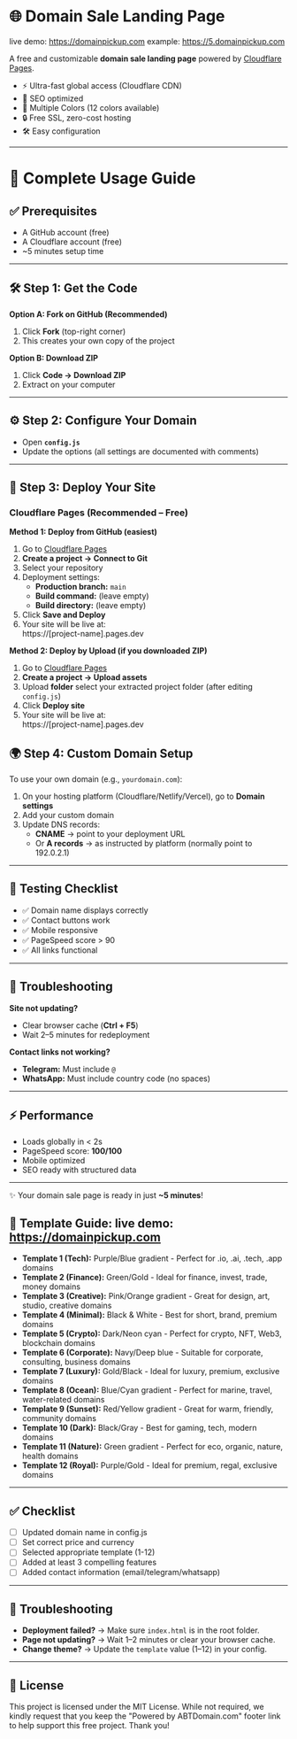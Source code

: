 # 🌐 Domain Sale Landing Page

live demo: https://domainpickup.com
example: https://5.domainpickup.com

A free and customizable **domain sale landing page** powered by [Cloudflare Pages](https://pages.cloudflare.com/).

- ⚡ Ultra-fast global access (Cloudflare CDN)
- 🔎 SEO optimized
- 🎨 Multiple Colors (12 colors available)
- 🔒 Free SSL, zero-cost hosting
- 🛠️ Easy configuration

---
# 📖 Complete Usage Guide

## ✅ Prerequisites
- A GitHub account (free)
- A Cloudflare account (free)
- ~5 minutes setup time  

---

## 🛠 Step 1: Get the Code
**Option A: Fork on GitHub (Recommended)**  
1. Click **Fork** (top-right corner)  
2. This creates your own copy of the project  

**Option B: Download ZIP**  
1. Click **Code → Download ZIP**  
2. Extract on your computer  

---

## ⚙️ Step 2: Configure Your Domain
- Open **`config.js`**  
- Update the options (all settings are documented with comments)  

---

## 🚀 Step 3: Deploy Your Site
### Cloudflare Pages (Recommended – Free)  
**Method 1: Deploy from GitHub (easiest)**  
1. Go to [Cloudflare Pages](https://pages.cloudflare.com)  
2. **Create a project → Connect to Git**  
3. Select your repository  
4. Deployment settings:  
   - **Production branch:** `main`  
   - **Build command:** (leave empty)  
   - **Build directory:** (leave empty)  
5. Click **Save and Deploy**  
6. Your site will be live at:  
https://[project-name].pages.dev

**Method 2: Deploy by Upload (if you downloaded ZIP)**  
1. Go to [Cloudflare Pages](https://pages.cloudflare.com)  
2. **Create a project → Upload assets**  
3. Upload **folder** select your extracted project folder (after editing `config.js`)  
4. Click **Deploy site**  
5. Your site will be live at:  
https://[project-name].pages.dev

## 🌍 Step 4: Custom Domain Setup
To use your own domain (e.g., `yourdomain.com`):  
1. On your hosting platform (Cloudflare/Netlify/Vercel), go to **Domain settings**  
2. Add your custom domain  
3. Update DNS records:  
   - **CNAME** → point to your deployment URL  
   - Or **A records** → as instructed by platform  (normally point to 192.0.2.1)

---

## 🧾 Testing Checklist
- ✅ Domain name displays correctly  
- ✅ Contact buttons work  
- ✅ Mobile responsive  
- ✅ PageSpeed score > 90  
- ✅ All links functional  

---

## 🐞 Troubleshooting
**Site not updating?**  
- Clear browser cache (**Ctrl + F5**)  
- Wait 2–5 minutes for redeployment  

**Contact links not working?**  
- **Telegram:** Must include `@`  
- **WhatsApp:** Must include country code (no spaces)  

---

## ⚡ Performance
- Loads globally in < 2s  
- PageSpeed score: **100/100**  
- Mobile optimized  
- SEO ready with structured data  

---

✨ Your domain sale page is ready in just **~5 minutes**!  


## 🎨 Template Guide: live demo: https://domainpickup.com

- **Template 1 (Tech):** Purple/Blue gradient - Perfect for .io, .ai, .tech, .app domains
- **Template 2 (Finance):** Green/Gold - Ideal for finance, invest, trade, money domains
- **Template 3 (Creative):** Pink/Orange gradient - Great for design, art, studio, creative domains
- **Template 4 (Minimal):** Black & White - Best for short, brand, premium domains
- **Template 5 (Crypto):** Dark/Neon cyan - Perfect for crypto, NFT, Web3, blockchain domains
- **Template 6 (Corporate):** Navy/Deep blue - Suitable for corporate, consulting, business domains
- **Template 7 (Luxury):** Gold/Black - Ideal for luxury, premium, exclusive domains
- **Template 8 (Ocean):** Blue/Cyan gradient - Perfect for marine, travel, water-related domains
- **Template 9 (Sunset):** Red/Yellow gradient - Great for warm, friendly, community domains
- **Template 10 (Dark):** Black/Gray - Best for gaming, tech, modern domains
- **Template 11 (Nature):** Green gradient - Perfect for eco, organic, nature, health domains
- **Template 12 (Royal):** Purple/Gold - Ideal for premium, regal, exclusive domains

---

## ✅ Checklist

- [ ] Updated domain name in config.js
- [ ] Set correct price and currency
- [ ] Selected appropriate template (1-12)
- [ ] Added at least 3 compelling features
- [ ] Added contact information (email/telegram/whatsapp)

---

## 🔧 Troubleshooting

- **Deployment failed?** → Make sure `index.html` is in the root folder.
- **Page not updating?** → Wait 1–2 minutes or clear your browser cache.
- **Change theme?** → Update the `template` value (1–12) in your config.

---

## 📜 License

This project is licensed under the MIT License.
While not required, we kindly request that you keep the "Powered by ABTDomain.com" footer link to help support this free project. Thank you!



